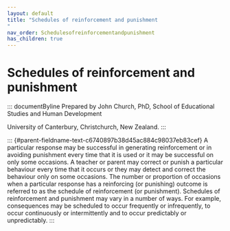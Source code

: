 ```yaml
---
layout: default
title: "Schedules of reinforcement and punishment 
"
nav_order: Schedulesofreinforcementandpunishment
has_children: true
---
```

# Schedules of reinforcement and punishment 


::: documentByline
Prepared by John Church, PhD, School of Educational Studies and Human
Development

University of Canterbury, Christchurch, New Zealand.
:::

::: {#parent-fieldname-text-c6740897b38d45ac884c98037eb83cef}
A particular response may be successful in generating reinforcement or
in avoiding punishment every time that it is used or it may be
successful on only some occasions. A teacher or parent may correct or
punish a particular behaviour every time that it occurs or they may
detect and correct the behaviour only on some occasions. The number or
proportion of occasions when a particular response has a reinforcing (or
punishing) outcome is referred to as the schedule of reinforcement (or
punishment). Schedules of reinforcement and punishment may vary in a
number of ways. For example, consequences may be scheduled to occur
frequently or infrequently, to occur continuously or intermittently and
to occur predictably or unpredictably.
:::
